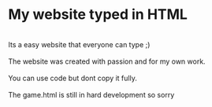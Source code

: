 # My website typed in HTML
<br> Its a easy website that everyone can type ;)</br>
<br> The website was created with passion and for my own work. </br>
<br> You can use code but dont copy it fully. </br>
<br> The game.html is still in hard development so sorry </br>